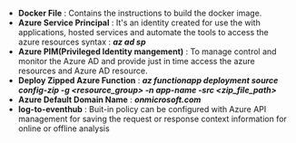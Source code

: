 - **Docker File** : Contains the instructions to build the docker image.
- **Azure Service Principal** : It's an identity created for use the with applications, hosted services and automate the tools to access the azure resources 
   syntax : ***az ad sp***
- **Azure PIM(Privileged Identity mangement)** : To manage control and monitor  the  Azure AD and provide just in time access the azure resources and Azure AD resource.
- **Deploy Zipped Azure Function** :  ***az functionapp deployment source config-zip  -g  <resource_group> -n app-name -src <zip_file_path>***
- **Azure Default Domain Name** : ***onmicrosoft.com***
-  **log-to-eventhub** : Buit-in policy can be configured with Azure API management for saving the request or response context information for online or offline analysis 
